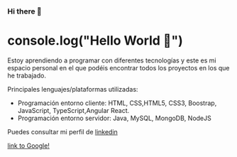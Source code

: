 ### Hi there 👋
# console.log("Hello World 👋")

 Estoy aprendiendo a programar con diferentes tecnologías y este es mi espacio personal en el que podéis encontrar todos los proyectos en los que he trabajado.
 
 Principales lenguajes/plataformas utilizadas:
 - Programación entorno cliente: HTML, CSS,HTML5, CSS3, Boostrap, JavaScript, TypeScript,Angular React.
 - Programación entorno servidor: Java, MySQL, MongoDB, NodeJS
 
 
 Puedes consultar mi perfil de [linkedin](https://www.linkedin.com/in/katherinepaucar/)

[link to Google!](http://google.com)
<!--
**katherinepaucar/katherinepaucar** is a ✨ _special_ ✨ repository because its `README.md` (this file) appears on your GitHub profile.

Here are some ideas to get you started:

- 🔭 I’m currently working on ...
- 🌱 I’m currently learning ...
- 👯 I’m looking to collaborate on ...
- 🤔 I’m looking for help with ...
- 💬 Ask me about ...
- 📫 How to reach me: ...
- 😄 Pronouns: ...
- ⚡ Fun fact: ...
-->
